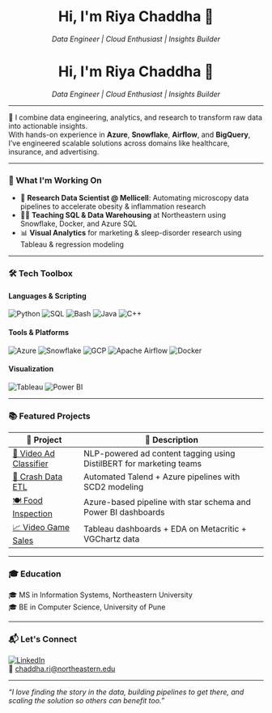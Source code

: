 <h1 align="center">Hi, I'm Riya Chaddha 👋</h1>

<p align="center">
  <em>Data Engineer | Cloud Enthusiast | Insights Builder</em>
</p>

<h1 align="center">Hi, I'm Riya Chaddha 👋</h1>

<p align="center">
  <em>Data Engineer | Cloud Enthusiast | Insights Builder</em>
</p>

---

🌟 I combine data engineering, analytics, and research to transform raw data into actionable insights.  
With hands-on experience in <strong>Azure</strong>, <strong>Snowflake</strong>, <strong>Airflow</strong>, and <strong>BigQuery</strong>, I’ve engineered scalable solutions across domains like healthcare, insurance, and advertising.

---

### 💼 What I'm Working On
- 🔬 **Research Data Scientist @ Mellicell**: Automating microscopy data pipelines to accelerate obesity & inflammation research
- 🧑‍🏫 **Teaching SQL & Data Warehousing** at Northeastern using Snowflake, Docker, and Azure SQL
- 📊 **Visual Analytics** for marketing & sleep-disorder research using Tableau & regression modeling

---

### 🛠️ Tech Toolbox

#### Languages & Scripting
![Python](https://img.shields.io/badge/Python-blue?logo=python&logoColor=white)
![SQL](https://img.shields.io/badge/SQL-lightgrey?logo=postgresql)
![Bash](https://img.shields.io/badge/Bash-darkgreen?logo=gnubash&logoColor=white)
![Java](https://img.shields.io/badge/Java-red?logo=java&logoColor=white)
![C++](https://img.shields.io/badge/C++-00599C?logo=cplusplus&logoColor=white)

#### Tools & Platforms
![Azure](https://img.shields.io/badge/Azure-0078D4?logo=microsoftazure&logoColor=white)
![Snowflake](https://img.shields.io/badge/Snowflake-29B5E8?logo=snowflake&logoColor=white)
![GCP](https://img.shields.io/badge/GCP-blue?logo=googlecloud)
![Apache Airflow](https://img.shields.io/badge/Airflow-017CEE?logo=apacheairflow&logoColor=white)
![Docker](https://img.shields.io/badge/Docker-2496ED?logo=docker&logoColor=white)

#### Visualization
![Tableau](https://img.shields.io/badge/Tableau-E97627?logo=tableau&logoColor=white)
![Power BI](https://img.shields.io/badge/PowerBI-F2C811?logo=powerbi&logoColor=black)

---

### 📚 Featured Projects

| 🔧 Project | 📌 Description |
|-----------|----------------|
| [🔬 Video Ad Classifier](https://github.com/riya2498/advertisement-classifier) | NLP-powered ad content tagging using DistilBERT for marketing teams |
| [🚗 Crash Data ETL](https://github.com/riya2498/motor-vehicle-crash-data) | Automated Talend + Azure pipelines with SCD2 modeling |
| [🍽️ Food Inspection](https://github.com/riya2498/food-inspection-analysis) | Azure-based pipeline with star schema and Power BI dashboards |
| [📈 Video Game Sales](https://github.com/riya2498/vg-sales-analysis) | Tableau dashboards + EDA on Metacritic + VGChartz data |

---

### 🎓 Education

🎓 MS in Information Systems, Northeastern University  
🎓 BE in Computer Science, University of Pune  

---

### 📬 Let's Connect

[![LinkedIn](https://img.shields.io/badge/LinkedIn-blue?logo=linkedin&logoColor=white)](https://www.linkedin.com/in/riya-chaddha/)  
📧 chaddha.ri@northeastern.edu

---

_“I love finding the story in the data, building pipelines to get there, and scaling the solution so others can benefit too.”_
